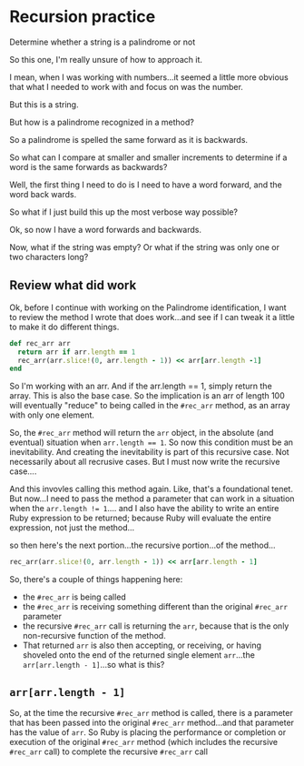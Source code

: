 # Recursion practice
Determine whether a string is a palindrome or not

So this one, I'm really unsure of how to approach it. 

I mean, when I was working with numbers...it seemed a little more obvious that what I needed to work with and focus on was the number. 

But this is a string. 

But how is a palindrome recognized in a method? 

So a palindrome is spelled the same forward as it is backwards. 

So what can I compare at smaller and smaller increments to determine if a word is the same forwards as backwards? 

Well, the first thing I need to do is I need to have a word forward, and the word back wards. 

So what if I just build this up the most verbose way possible? 

Ok, so now I have a word forwards and backwards.

Now, what if the string was empty? Or what if the string was only one or two characters long? 

## Review what did work
Ok, before I continue with working on the Palindrome identification, I want to review the method I wrote that does work...and see if I can tweak it a little to make it do different things. 

```ruby
def rec_arr arr
  return arr if arr.length == 1
  rec_arr(arr.slice!(0, arr.length - 1)) << arr[arr.length -1]
end
```

So I'm working with an arr. And if the arr.length == 1, simply return the array. This is also the base case. So the implication is an arr of length 100 will eventually "reduce" to being called in the `#rec_arr` method, as an array with only one element. 

So, the `#rec_arr` method will return the `arr` object, in the absolute (and eventual) situation when `arr.length == 1`. So now this condition must be an inevitability. And creating the inevitability is part of this recursive case. Not necessarily about all recrusive cases. But I must now write the recursive case....

And this invovles calling this method again. Like, that's a foundational tenet. But now...I need to pass the method a parameter that can work in a situation when the `arr.length != 1`.... and I also have the ability to write an entire Ruby expression to be returned; because Ruby will evaluate the entire expression, not just the method...

so then here's the next portion...the recursive portion...of the method...

```ruby
rec_arr(arr.slice!(0, arr.length - 1)) << arr[arr.length - 1]
```

So, there's a couple of things happening here: 

* the `#rec_arr` is being called
* the `#rec_arr` is receiving something different than the original `#rec_arr` parameter
* the recursive `#rec_arr` call is returning the `arr`, because that is the only non-recursive function of the method. 
* That returned `arr` is also then accepting, or receiving, or having shoveled onto the end of the returned single element `arr`...the `arr[arr.length - 1]`...so what is this? 

## `arr[arr.length - 1]`
So, at the time the recursive `#rec_arr` method is called, there is a parameter that has been passed into the original `#rec_arr` method...and that parameter has the value of `arr`. So Ruby is placing the performance or completion or execution of the original `#rec_arr` method (which includes the recursive `#rec_arr` call) to complete the recursive `#rec_arr` call